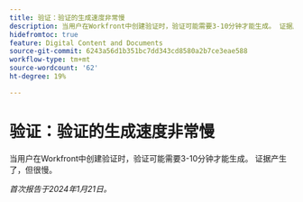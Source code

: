 ```yaml
---
title: 验证：验证的生成速度非常慢
description: 当用户在Workfront中创建验证时，验证可能需要3-10分钟才能生成。 证据产生了，但很慢。
hidefromtoc: true
feature: Digital Content and Documents
source-git-commit: 6243a56d1b351bc7dd343cd8580a2b7ce3eae588
workflow-type: tm+mt
source-wordcount: '62'
ht-degree: 19%

---
```



# 验证：验证的生成速度非常慢

当用户在Workfront中创建验证时，验证可能需要3-10分钟才能生成。 证据产生了，但很慢。

_首次报告于2024年1月21日。_
